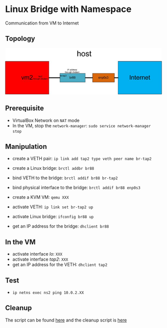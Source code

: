 # Linux Bridge with Namespace
Communication from VM to Internet

## Topology
![communicate from a VM to Internet through a Linux bridge](vm-br-ext.jpg) 

## Prerequisite
- VirtualBox Network on `NAT` mode
- In the VM, stop the `network-manager`: `sudo service network-manager stop`

## Manipulation
- create a VETH pair: `ip link add tap2 type veth peer name br-tap2`
- create a Linux bridge: `brctl addbr br88`
- bind VETH to the bridge: `brctl addif br88 br-tap2`
- bind physical interface to the bridge: `brctl addif br88 enp0s3`

- create a KVM VM: `qemu XXX`

- activate VETH: `ip link set br-tap2 up`
- activate Linux bridge: `ifconfig br88 up`

- get an IP address for the bridge: `dhclient br88` 

## In the VM
- activate interface *lo*: `XXX`
- activate interface *tap2*: `XXX`
- get an IP address for the VETH: `dhclient tap2`

## Test
- `ip netns exec ns2 ping 10.0.2.XX`

## Cleanup
The script can be found [here](vm-br-ext.sh) and the cleanup script is [here](vm-br-ext-clean.sh)